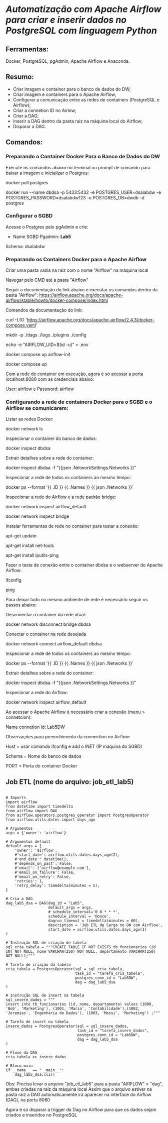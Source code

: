 # ***Automatização com Apache Airflow para criar e inserir dados no PostgreSQL com linguagem Python***


## **Ferramentas**: 

Docker, PostgreSQL, pgAdmin, Apache Airflow e Anaconda.

## **Resumo**: 
* Criar imagem e container para o banco de dados do DW;
* Criar imagem e containers para o Apache Airflow;
* Configurar a comunicação entre as redes de containers (PostgreSQL e Airflow);
* Criar a connetion ID no Airlow;
* Criar a DAG;
* Inserir a DAG dentro da pasta raiz na máquina local do Airflow;
* Disparar a DAG.

## **Comandos**:

### Preparando o Container Docker Para o Banco de Dados do DW

Execute os comandos abaixo no terminal ou prompt de comando para baixar a imagem e inicializar o Postgres:

docker pull postgres

docker run --name dbdsa -p 5433:5432 -e POSTGRES_USER=dsalabdw -e POSTGRES_PASSWORD=dsalabdw123 -e POSTGRES_DB=dwdb -d postgres


### Configurar o SGBD

Acesse o Postgres pelo pgAdmin e crie:


- Name SGBD Pgadmin: **Lab5**

Schema: dsalabdw


### Preparando os Containers Docker para o Apache Airflow

Criar uma pasta vazia na raiz com o nome "Airflow" na máquina local

Navegar pelo CMD até a pasta "Airflow"

Seguir a documentação do link abaixo e executar os comandos dentro da pasta "Airflow": 
https://airflow.apache.org/docs/apache-airflow/stable/howto/docker-compose/index.html

Comandos da documentação do link:

curl -LfO 'https://airflow.apache.org/docs/apache-airflow/2.4.3/docker-compose.yaml'

mkdir -p ./dags ./logs ./plugins ./config

echo -e "AIRFLOW_UID=$(id -u)" > .env

docker compose up airflow-init

docker compose up

Com a rede de container em execução, agora é só acessar a porta localhost:8080 com as credenciais abaixo:

User: airflow e Password: airflow


### Configurando a rede de containers Docker para o SGBD e o Airflow se comunicarem:

Listar as redes Docker:

docker network ls

Inspecionar o container do banco de dados:

docker inspect dbdsa

Extrair detalhes sobre a rede do container:

docker inspect dbdsa -f "{{json .NetworkSettings.Networks }}"

Inspecionar a rede de todos os containers ao mesmo tempo:

docker ps --format '{{ .ID }} {{ .Names }} {{ json .Networks }}'

Inspecionar a rede do Airflow e a rede padrão bridge:

docker network inspect airflow_default

docker network inspect bridge

Instalar ferramentas de rede no container para testar a conexão:

apt-get update

apt-get install net-tools

apt-get install iputils-ping

Fazer o teste de conexão entre o container dbdsa e o webserver do Apache Airflow:

ifconfig

ping

Para deixar tudo no mesmo ambiente de rede é necessário seguir os passos abaixo:

Desconectar o container da rede atual:

docker network disconnect bridge dbdsa

Conectar o container na rede desejada

docker network connect airflow_default dbdsa

Inspecionar a rede de todos os containers ao mesmo tempo:

docker ps --format '{{ .ID }} {{ .Names }} {{ json .Networks }}'

Extrair detalhes sobre a rede do container:

docker inspect dbdsa -f "{{json .NetworkSettings.Networks }}"

Inspecionar a rede do Airflow:

docker network inspect airflow_default

Ao acessar o Apache Airflow é necessário criar a conexão (menu > connetcion): 

Name connetion id: Lab5DW

Observações para preenchimento da connection no Airflow:

Host = usar comando ifconfig e add o INET (IP máquina do SGBD)

Schema = Nome do banco de dados

PORT = Porta do container Docker


## Job ETL (nome do arquivo: job_etl_lab5)
```

# Imports
import airflow
from datetime import timedelta
from airflow import DAG
from airflow.operators.postgres_operator import PostgresOperator
from airflow.utils.dates import days_ago

# Argumentos
args = {'owner': 'airflow'}

# Argumentos default
default_args = {
    'owner': 'airflow',    
    #'start_date': airflow.utils.dates.days_ago(2),
    #'end_date': datetime(),
    #'depends_on_past': False,
    #'email': ['airflow@example.com'],
    #'email_on_failure': False,
    #'email_on_retry': False,
    'retries': 1,
    'retry_delay': timedelta(minutes = 5),
}

# Cria a DAG
dag_lab5_dsa = DAG(dag_id = "Lab5",
                   default_args = args,
                   # schedule_interval='0 0 * * *',
                   schedule_interval = '@once',  
                   dagrun_timeout = timedelta(minutes = 60),
                   description = 'Job ETL de Carga no DW com Airflow',
                   start_date = airflow.utils.dates.days_ago(1)
)

# Instrução SQL de criação de tabela
sql_cria_tabela = """CREATE TABLE IF NOT EXISTS tb_funcionarios (id INT NOT NULL, nome VARCHAR(250) NOT NULL, departamento VARCHAR(250) NOT NULL);"""

# Tarefa de criação da tabela
cria_tabela = PostgresOperator(sql = sql_cria_tabela,
                               task_id = "tarefa_cria_tabela",
                               postgres_conn_id = "Lab5DW",
                               dag = dag_lab5_dsa
)

# Instrução SQL de insert na tabela
sql_insere_dados = """
insert into tb_funcionarios (id, nome, departamento) values (1000, 'Bob', 'Marketing'), (1001, 'Maria', 'Contabilidade'),(1002, 'Jeremias', 'Engenharia de Dados'), (1003, 'Messi', 'Marketing') ;"""

# Tarefa de insert na tabela
insere_dados = PostgresOperator(sql = sql_insere_dados,
                                task_id = "tarefa_insere_dados",
                                postgres_conn_id = "Lab5DW",
                                dag = dag_lab5_dsa
)

# Fluxo da DAG
cria_tabela >> insere_dados

# Bloco main
if __name__ == "__main__":
    dag_lab5_dsa.cli()

```

Obs: Precisa levar o arquivo "job_etl_lab5" para a pasta "AIRFLOW" > "dag", ambas criadas na raiz da máquina local
Assim que o arquivo estiver na pasta raiz a DAG automaticamente irá aparecer na interface do Airflow (DAG), na porta 8080

Agora é só disparar a trigger da Dag no Airflow para que os dados sejam criados e inseridos no PostgreSQL

